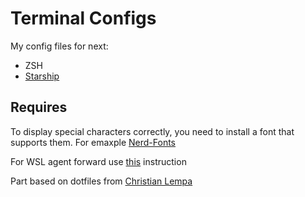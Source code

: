 # Terminal Configs
My config files for next:
- ZSH
- [Starship](https://starship.rs/) 

## Requires
To display special characters correctly, you need to install a font that supports them. 
For emaxple [Nerd-Fonts](https://www.nerdfonts.com/)

For WSL agent forward use [this](https://gist.github.com/strarsis/e533f4bca5ae158481bbe53185848d49) instruction

Part based on dotfiles from [Christian Lempa](https://github.com/ChristianLempa/dotfiles/tree/main)

